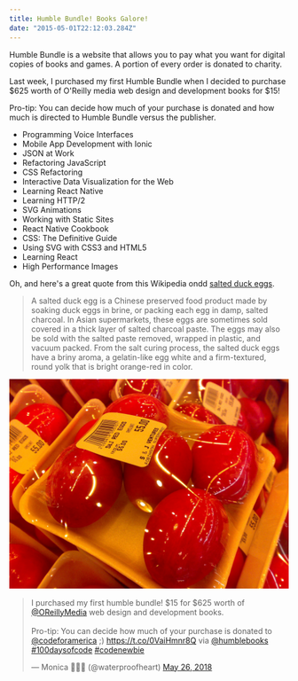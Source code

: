 ```yaml
---
title: Humble Bundle! Books Galore!
date: "2015-05-01T22:12:03.284Z"
---
```


Humble Bundle is a website that allows you to pay what you want for digital copies of books and games. A portion of every order is donated to charity.

Last week, I purchased my first Humble Bundle when I decided to purchase $625 worth of O'Reilly media web design and development books for $15!



Pro-tip: You can decide how much of your purchase is donated and how much is directed to Humble Bundle versus the publisher.

<ul>
  <li>Programming Voice Interfaces</li>
  <li>Mobile App Development with Ionic</li>
  <li>JSON at Work</li>
  <li>Refactoring JavaScript</li>
  <li>CSS Refactoring</li>
  <li>Interactive Data Visualization for the Web</li>
  <li>Learning React Native</li>
  <li>Learning HTTP/2</li>
  <li>SVG Animations</li>
  <li>Working with Static Sites</li>
  <li>React Native Cookbook</li>
  <li>CSS: The Definitive Guide</li>
  <li>Using SVG with CSS3 and HTML5</li>
  <li>Learning React</li>
  <li>High Performance Images</li>
</ul>


Oh, and here's a great quote from this Wikipedia ondd
[salted duck eggs](http://en.wikipedia.org/wiki/Salted_duck_degg).

> A salted duck egg is a Chinese preserved food product made by soaking duck
> eggs in brine, or packing each egg in damp, salted charcoal. In Asian
> supermarkets, these eggs are sometimes sold covered in a thick layer of salted
> charcoal paste. The eggs may also be sold with the salted paste removed,
> wrapped in plastic, and vacuum packed. From the salt curing process, the
> salted duck eggs have a briny aroma, a gelatin-like egg white and a
> firm-textured, round yolk that is bright orange-red in color.

![Chinese Salty Egg](./salty_egg.jpg)


<blockquote class="twitter-tweet" data-lang="en"><p lang="en" dir="ltr">I purchased my first humble bundle! $15 for $625 worth of <a href="https://twitter.com/OReillyMedia?ref_src=twsrc%5Etfw">@OReillyMedia</a> web design and development books.<br><br>Pro-tip: You can decide how much of your purchase is donated to <a href="https://twitter.com/codeforamerica?ref_src=twsrc%5Etfw">@codeforamerica</a> ;)  <a href="https://t.co/0VaiHmnr8Q">https://t.co/0VaiHmnr8Q</a> via <a href="https://twitter.com/humblebooks?ref_src=twsrc%5Etfw">@humblebooks</a> <a href="https://twitter.com/hashtag/100daysofcode?src=hash&amp;ref_src=twsrc%5Etfw">#100daysofcode</a> <a href="https://twitter.com/hashtag/codenewbie?src=hash&amp;ref_src=twsrc%5Etfw">#codenewbie</a></p>&mdash; Monica 👩🏾‍💻 (@waterproofheart) <a href="https://twitter.com/waterproofheart/status/1000524009040220160?ref_src=twsrc%5Etfw">May 26, 2018</a></blockquote>
<script async src="https://platform.twitter.com/widgets.js" charset="utf-8"></script>
